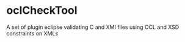 oclCheckTool
============

A set of plugin eclipse validating C and XMI files using OCL and XSD constraints on XMLs
